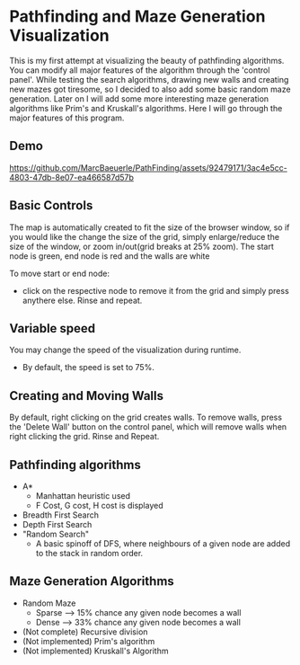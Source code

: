 # Pathfinding and Maze Generation Visualization
This is my first attempt at visualizing the beauty of pathfinding algorithms. You can modify all major features of the algorithm through the 'control panel'. While testing the search algorithms, drawing new walls and creating new mazes got tiresome, so I decided to also add some basic random maze generation. Later on I will add some more interesting maze generation algorithms like Prim's and Kruskall's algorithms. Here I will go through the major features of this program. 

## Demo


https://github.com/MarcBaeuerle/PathFinding/assets/92479171/3ac4e5cc-4803-47db-8e07-ea466587d57b


## Basic Controls
The map is automatically created to fit the size of the browser window, so if you would like the change the size of the grid, simply enlarge/reduce the size of the window, or zoom in/out(grid breaks at 25% zoom).
The start node is green, end node is red and the walls are white

To move start or end node:
- click on the respective node to remove it from the grid and simply press anythere else. Rinse and repeat.

## Variable speed
You may change the speed of the visualization during runtime.
- By default, the speed is set to 75%.

## Creating and Moving Walls
By default, right clicking on the grid creates walls. To remove walls, press the 'Delete Wall' button on the control panel, which will remove walls when right clicking the grid. Rinse and Repeat.

## Pathfinding algorithms
- A*
  - Manhattan heuristic used
  - F Cost, G cost, H cost is displayed
- Breadth First Search
- Depth First Search
- "Random Search"
  - A basic spinoff of DFS, where neighbours of a given node are added to the stack in random order.


## Maze Generation Algorithms
- Random Maze
  - Sparse --> 15% chance any given node becomes a wall
  - Dense  --> 33% chance any given node becomes a wall
- (Not complete) Recursive division
- (Not implemented) Prim's algorithm
- (Not implemented) Kruskall's Algorithm
